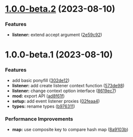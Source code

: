 # [1.0.0-beta.2](https://github.com/TomokiMiyauci/get-event-listeners/compare/1.0.0-beta.1...1.0.0-beta.2) (2023-08-10)


### Features

* **listener:** extend accept argument ([2e59c92](https://github.com/TomokiMiyauci/get-event-listeners/commit/2e59c92b65deb10665972428bf79cc16065afc00))

# 1.0.0-beta.1 (2023-08-10)


### Features

* add basic ponyfill ([302de12](https://github.com/TomokiMiyauci/get-event-listeners/commit/302de12785020a269101c5649bfec90d88271e62))
* **listener:** add create listener context function ([573de98](https://github.com/TomokiMiyauci/get-event-listeners/commit/573de98547be90b09fcb161104968c4092b54f9e))
* **listener:** change context option interface ([8619ec7](https://github.com/TomokiMiyauci/get-event-listeners/commit/8619ec7ea81031c01165e983fb8023e83855b12f))
* **mod:** export API ([ad8f61f](https://github.com/TomokiMiyauci/get-event-listeners/commit/ad8f61f932515700431a634227d0e618c59ce961))
* **setup:** add event listener proxies ([02feaa4](https://github.com/TomokiMiyauci/get-event-listeners/commit/02feaa4936b941cd81d75a80115f6362c9856d1b))
* **types:** rename types ([b976311](https://github.com/TomokiMiyauci/get-event-listeners/commit/b976311db00d2f2bb8b9a8638b9bcc436aca1b34))


### Performance Improvements

* **map:** use composite key to compare hash map ([8a9103b](https://github.com/TomokiMiyauci/get-event-listeners/commit/8a9103b867922262611dfdbb66cbbe3fbb747b0b))
